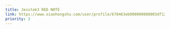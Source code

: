 ```yaml
---
title: Jesstok3 RED NOTE
link: https://www.xiaohongshu.com/user/profile/678463eb000000000803df12?xsec_token=YBFshbCK5xJ28l6Dn5QKopYoQx_g-4YzMML5f2f348qm0=&xsec_source=app_share&xhsshare=CopyLink&appuid=678463eb000000000803df12&apptime=1736968113&share_id=4a2a7e2538344dbdb9756df569b9f528
priority: 2
---
```



